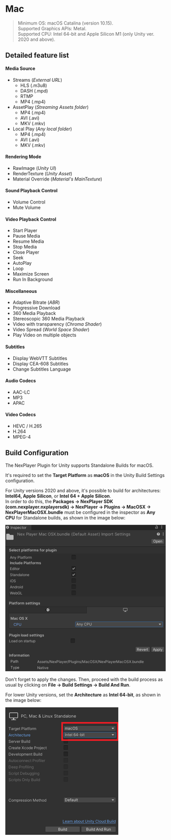 # Mac
> Minimum OS: macOS Catalina (version 10.15).  
Supported Graphics APIs: Metal.  
Supported CPU: Intel 64-bit and Apple Silicon M1 (only Unity ver. 2020 and above).  

## Detailed feature list

#### Media Source
- Streams (*External URL*)
	- HLS (.m3u8)
	- DASH (.mpd)
	- RTMP
	- MP4 (.mp4)
- AssetPlay (*Streaming Assets folder*)
	- MP4 (.mp4)
	- AVI (.avi)
	- MKV (.mkv)
- Local Play (*Any local folder*)
	- MP4 (.mp4)
	- AVI (.avi)
	- MKV (.mkv)

#### Rendering Mode  
- RawImage (*Unity UI*)	
- RenderTexture (*Unity Asset*)
- Material Override (*Material's MainTexture*)

#### Sound Playback Control
- Volume Control
- Mute Volume

#### Video Playback Control
- Start Player
- Pause Media
- Resume Media
- Stop Media
- Close Player
- Seek
- AutoPlay
- Loop
- Maximize Screen
- Run In Background

#### Miscellaneous
- Adaptive Bitrate (*ABR*)
- Progressive Download
- 360 Media Playback
- Stereoscopic 360 Media Playback
- Video with transparency (*Chroma Shader*)
- Video Spread (*World Space Shader*)
- Play Video on multiple objects

#### Subtitles
- Display WebVTT Subtitles
- Display CEA-608 Subtitles
- Change Subtitles Language

#### Audio Codecs
- AAC-LC
- MP3
- APAC

#### Video Codecs
- HEVC / H.265
- H.264
- MPEG-4

## Build Configuration
The NexPlayer  Plugin for Unity supports Standalone Builds for macOS.

It's required to set the **Target Platform** as **macOS** in the Unity Build Settings configuration.

For Unity versions 2020 and above, it's possible to build for architectures: **Intel64, Apple Silicon**, or **Intel 64 + Apple Silicon**.   
In order to do this, the **Packages → NexPlayer SDK (com.nexplayer.nxplayersdk) → NexPlayer → Plugins → MacOSX → NexPlayerMacOSX.bundle** must be configured in the inspector as **Any CPU** for Standalone builds, as shown in the image below:

![](../assets/platforms/mac0.png)

Don't forget to apply the changes. Then, proceed with the build process as usual by clicking on **File → Build Settings → Build And Run**.

For lower Unity versions, set the **Architecture** as **Intel 64-bit**, as shown in the image below:

![](../assets/platforms/mac1.png)